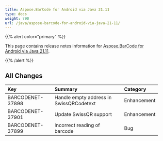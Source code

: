 ```yaml
---
title: Aspose.BarCode for Android via Java 21.11
type: docs
weight: 790
url: /java/aspose-barcode-for-android-via-java-21-11/
---
```


{{% alert color="primary" %}} 

This page contains release notes information for [Aspose.BarCode for Android via Java 21.11](https://downloads.aspose.com/barcode/androidjava/new-releases/aspose.barcode-for-android-via-java-21.11/).

{{% /alert %}} 
## **All Changes**

|**Key**|**Summary**|**Category**|
| :- | :- | :- |
|BARCODENET-37898|Handle empty address in SwissQRCodetext|Enhancement|
|BARCODENET-37901|Update SwissQR support|Enhancement|
|BARCODENET-37899|Incorrect reading of barcode|Bug|)